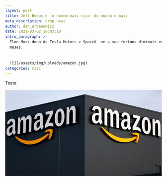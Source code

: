 ```yaml
---
layout: post
title: Jeff Bezos e  o homem mais rico  do mundo e mais
meta_description: drop news
author: dan_urbanowicz
date: 2021-03-02 19:03:18
intro_paragraph: >-
  Elon Musk dono da Tesla Motors e SpaceX  ve a sua fortuna diminuir em quase 2
  meses.


  ![](/assets/img/uploads/amazon.jpg)
categories: misc
---
```

Teste

![](/assets/img/uploads/amazon.jpg)

```

```